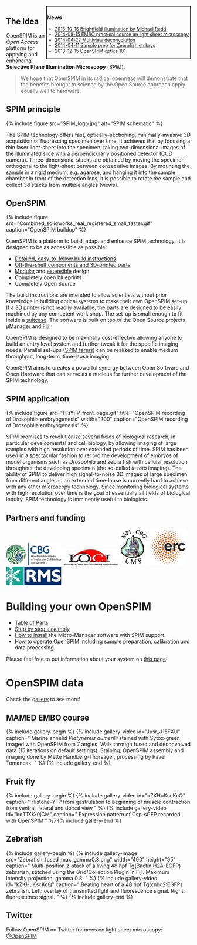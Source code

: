 ---
---
<div cellspacing="5" style="width: 31em; font-size: 90%; text-align:left; float:right; position:relative; border:2px; border-style:solid;">

### News

* [2015-10-16 Brightfield illumination by Michael Redd](/2015-10-16_Brightfield_illumination_by_Michael_Redd)
* [2014-08-15 EMBO practical course on light sheet microscopy](/2014-08-15_EMBO_practical_course_on_light_sheet_microscopy)
* [2014-04-22 Multiview deconvolution](/2014-04-22_Multiview_deconvolution)
* [2014-04-11 Sample prep for Zebrafish embryo](/2014-04-11_Sample_prep_for_Zebrafish_embryo)
* [2013-12-15 OpenSPIM optics 101](/2013-12-15_OpenSPIM_optics_101)

</div>

## The Idea

OpenSPIM is an *Open Access* platform for applying and enhancing **Selective
Plane Illumination Microscopy** (*SPIM*).

> We hope that OpenSPIM in its radical openness will demonstrate that the
> benefits brought to science by the Open Source approach apply equally well to
> hardware.

## SPIM principle

{% include figure src="SPIM_logo.jpg" alt="SPIM schematic" %}

The SPIM technology offers fast, optically-sectioning, minimally-invasive 3D
acquisition of fluorescing specimen over time. It achieves that by focusing a
thin laser light-sheet into the specimen, taking two-dimensional images of the
illuminated slice with a perpendicularly positioned detector (CCD camera).
Three-dimensional stacks are obtained by moving the specimen orthogonal to the
light-sheet between consecutive images. By mounting the sample in a rigid
medium, e.g. agarose, and hanging it into the sample chamber in front of the
detection lens, it is possible to rotate the sample and collect 3d stacks from
multiple angles (views).

## OpenSPIM

{% include figure src="Combined_solidworks_real_registered_small_faster.gif" caption="OpenSPIM buildup" %}

OpenSPIM is a platform to build, adapt and enhance SPIM technology. It is
designed to be as accessible as possible:

* [Detailed, easy-to-follow build instructions](Step_by_step_assembly)
* [Off-the-shelf components and 3D-printed parts](Table_of_parts)
* [Modular](images/Combined_OpenSPIM_buildup_looped.gif) and [extensible](Configurations) design
* Completely open blueprints
* Completely Open Source

The build instructions are intended to allow scientists without prior knowledge
in building optical systems to make their own OpenSPIM set-up. If a 3D printer
is not readily available, the parts are designed to be easily machined by any
competent work shop. The set-up is small enough to fit inside a
[suitcase](images/SPIM_in_a_suitcase.jpg). The software is built on top of the
Open Source projects [µManager](https://micro-manager.org/) and [Fiji](https://fiji.sc/).

OpenSPIM is designed to be maximally cost-effective allowing anyone to build an
entry level system and further tweak it for the specific imaging needs.
Parallel set-ups ([SPIM farms](images/2I_1D_OpenSPIM_farm_02.jpg)) can be
realized to enable medium throughput, long-term, time-lapse imaging.

OpenSPIM aims to creates a powerful synergy between Open Software and Open
Hardware that can serve as a nucleus for further development of the SPIM
technology.

## SPIM application

{% include figure src="HisYFP_front_page.gif" title="OpenSPIM recording of Drosophila embryogenesis" width="200" caption="OpenSPIM recording of Drosophila embryogenesis" %}

SPIM promises to revolutionize several fields of biological research, in
particular developmental and cell biology, by allowing imaging of large samples
with high resolution over extended periods of time. SPIM has been used in a
spectacular fashion to record the development of embryos of model organisms
such as *Drosophila* and zebra fish with cellular resolution throughout the
developing specimen (the so-called *in toto* imaging). The ability of SPIM to
deliver high signal-to-noise 3D images of large specimen from different angles
in an extended time-lapse is currently hard to achieve with any other
microscopy technology. Since monitoring biological systems with high resolution
over time is the goal of essentially all fields of biological inquiry, SPIM
technology is imminently useful to biologists.

## Partners and funding

<img src="images/Mpi-cbg-logo.gif" title="fig:Mpi-cbg-logo.gif" width="150" alt="Mpi-cbg-logo.gif" /> <img src="images/LOCI_logo.jpg" title="fig:LOCI_logo.jpg" width="150" alt="LOCI_logo.jpg" /> <img src="images/LMF_logo.jpg" title="fig:LMF_logo.jpg" width="80" alt="LMF_logo.jpg" /> <img src="images/ERC_acronym.jpg" title="fig:ERC_acronym.jpg" width="100" alt="ERC_acronym.jpg" /> <img src="images/RMS_logo.jpg" title="fig:RMS_logo.jpg" width="150" alt="RMS_logo.jpg" />

# Building your own OpenSPIM

  - [Table of Parts](Table_of_parts)
  - [Step by step assembly](Step_by_step_assembly)
  - [How to install](How_to_install) the Micro-Manager
    software with SPIM support.
  - [How to operate](Operation) OpenSPIM including sample
    preparation, calibration and data processing.

Please feel free to put information about your system on <a href="Who_has_an_OpenSPIM">this page</a>!

# OpenSPIM data

Check the <a href="Gallery#OpenSPIM_data">gallery</a> to see more!

## MAMED EMBO course

{% include gallery-begin %}
{% include gallery-video id="Jusr_J15FXU" caption="
Marine annelid *Platynereis dumerilii* stained with Sytox-green imaged with
OpenSPIM from 7 angles. Walk through fused and deconvolved data (15 iterations
on default settings). Staining, OpenSPIM assembly and imaging done by Mette
Handberg-Thorsager, processing by Pavel Tomancak.
" %}
{% include gallery-end %}


## Fruit fly

{% include gallery-begin %}
{% include gallery-video id="kZKHuKscKcQ" caption="
Histone-YFP from gastrulation to
beginning of muscle contraction from ventral, lateral and dorsal view
" %}
{% include gallery-video id="bdT1XK-0jCM" caption="
Expression pattern of Csp-sGFP recorded with OpenSPIM
" %}
{% include gallery-end %}

## Zebrafish

{% include gallery-begin %}
{% include gallery-image src="Zebrafish_fused_max_gamma0.8.png" width="400" height="95" caption="
Multi-position z-stack of a living 48 hpf Tg(Bactin:H2A-EGFP) zebrafish,
stitched using the Grid/Collection Plugin in Fiji. Maximum intensity
projection, gamma 0.8.
" %}
{% include gallery-video id="kZKHuKscKcQ" caption="
Beating heart of a 48 hpf Tg(cmlc2:EGFP) zebrafish. Left: overlay of
transmitted light and fluorescence signal. Right: fluorescence signal.
" %}
{% include gallery-end %}

## Twitter

Follow OpenSPIM on Twitter for news on light sheet microscopy: <a href="https://twitter.com/openspim">@OpenSPIM</a>
